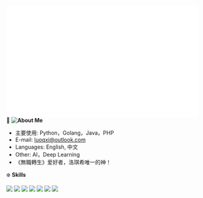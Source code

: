 <a href="#">
  <img align="right" src="https://github.com/luoqxi/github-stats/blob/master/generated/languages.svg" />
</a>

🍓 **![About Me](https://luoqxi.github.io)**

- 主要使用: Python，Golang，Java，PHP
- E-mail: luoqxi@outlook.com
- Languages: English, 中文
- Other: AI，Deep Learning
- 《無職轉生》爱好者，洛琪希唯一的神！

❄️ **Skills**

![](https://img.shields.io/badge/-Python-3e74a2?style=flat-square&logo=Python&logoColor=fff)
![](https://img.shields.io/badge/-Go-00add8?style=flat-square&logo=Go&logoColor=fff)
![](https://img.shields.io/badge/-Java-339933?style=flat-square&logo=Node.js&logoColor=fff)
![](https://img.shields.io/badge/-PHP-6495ED?style=flat-square&logo=PHP&logoColor=fff)
![](https://img.shields.io/badge/-Vue-4fc08d?style=flat-square&logo=Vue.js&logoColor=fff)
![](https://img.shields.io/badge/-Docker-2496ED?style=flat-square&logo=Docker&logoColor=fff)
![](https://img.shields.io/badge/-Linux-000000?style=flat-square&logo=Linux&logoColor=fff)



<!--
**luoqxi/luoqxi** is a ✨ _special_ ✨ repository because its `README.md` (this file) appears on your GitHub profile.

Here are some ideas to get you started:

- 🔭 I’m currently working on ...
- 🌱 I’m currently learning ...
- 👯 I’m looking to collaborate on ...
- 🤔 I’m looking for help with ...
- 💬 Ask me about ...
- 📫 How to reach me: ...
- 😄 Pronouns: ...
- ⚡ Fun fact: ...
-->
